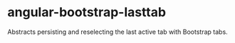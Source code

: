 # angular-bootstrap-lasttab
Abstracts persisting and reselecting the last active tab with Bootstrap tabs.
